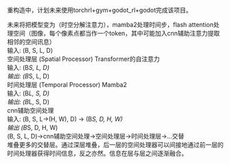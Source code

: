 重构造中，计划未来使用torchrl+gym+godot_rl+godot完成该项目。  
  
未来将把模型变为（时空分解注意力），mamba2处理时间步，flash attention处理空间（图像，每个像素点都当作一个token，其中可能加入cnn辅助注意力提取相邻的空间讯息）  
输入: (B, S, L, D)  
空间处理层 (Spatial Processor) Transformer的自注意力  
输入: (B*S, L, D)  
输出: (B*S, L, D)  
时间处理层 (Temporal Processor) Mamba2  
输入: (B*L, S, D)  
输出: (B*L, S, D)  
cnn辅助空间处理  
输入: (B, S, L->(H, W), D) -> (B*S, D, H, W)  
输出  (B*S, D, H, W)  
(B, S, L, D)->cnn辅助空间处理->空间处理层->时间处理层->...交替   
堆叠更多的交替层。通过深层堆叠，后一层的空间处理器可以间接地通过前一层的时间处理器获得时间信息，反之亦然。信息在层与层之间逐渐融合。  